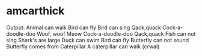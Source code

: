 # amcarthick
Output:
Animal can walk
Bird can fly
Bird can sing
Qack,quack
Cock-a-doodle-doo
Woof, woof
Meow
Cock-a-doodle-doo
Qack,quack
Fish can not sing
Shark's are large
Duck can swim
Bird can fly
Butterfly can not sound
Butterfly comes from Caterpillar
A caterpillar can walk (crwal)
